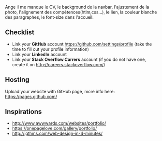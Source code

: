 Ange il me manque le CV, le background de la navbar, l'ajustement de la photo, l'alignement des compétences(htlm,css...), le lien, la couleur blanche des paragraphes, le font-size dans l'accueil.

## Checklist

* Link your **GitHub** account https://github.com/settings/profile (take the time to fill out your profile information)
* Link your **LinkedIn** account
* Link your **Stack Overflow Carrers** account (if you do not have one, create it on http://careers.stackoverflow.com/)

## Hosting

Upload your website with GitHub page, more info here:
https://pages.github.com/

## Inspirations

* http://www.awwwards.com/websites/portfolio/
* https://onepagelove.com/gallery/portfolio/
* http://jgthms.com/web-design-in-4-minutes/
